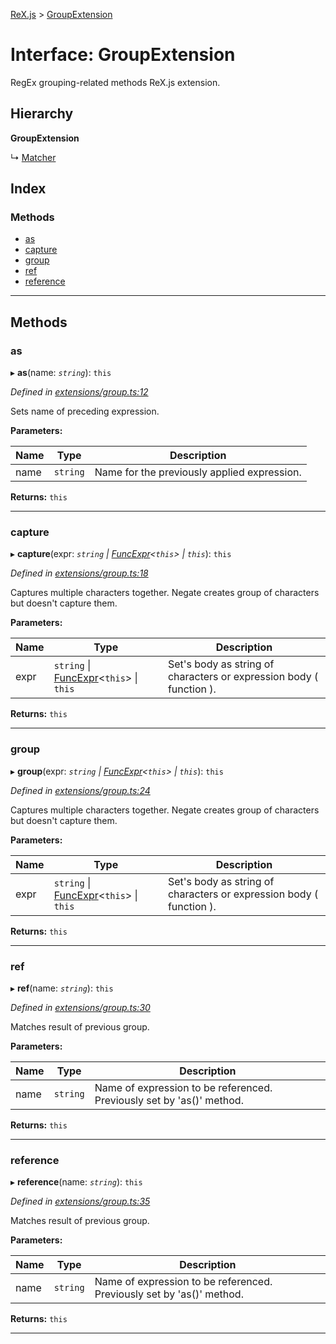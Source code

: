 [ReX.js](../README.md) > [GroupExtension](../interfaces/groupextension.md)

# Interface: GroupExtension

RegEx grouping-related methods ReX.js extension.

## Hierarchy

**GroupExtension**

↳  [Matcher](../classes/matcher.md)

## Index

### Methods

* [as](groupextension.md#as)
* [capture](groupextension.md#capture)
* [group](groupextension.md#group)
* [ref](groupextension.md#ref)
* [reference](groupextension.md#reference)

---

## Methods

<a id="as"></a>

###  as

▸ **as**(name: *`string`*): `this`

*Defined in [extensions/group.ts:12](https://github.com/areknawo/Rex/blob/908eee5/src/extensions/group.ts#L12)*

Sets name of preceding expression.

**Parameters:**

| Name | Type | Description |
| ------ | ------ | ------ |
| name | `string` |  Name for the previously applied expression. |

**Returns:** `this`

___
<a id="capture"></a>

###  capture

▸ **capture**(expr: *`string` \| [FuncExpr](funcexpr.md)<`this`> \| `this`*): `this`

*Defined in [extensions/group.ts:18](https://github.com/areknawo/Rex/blob/908eee5/src/extensions/group.ts#L18)*

Captures multiple characters together. Negate creates group of characters but doesn't capture them.

**Parameters:**

| Name | Type | Description |
| ------ | ------ | ------ |
| expr | `string` \| [FuncExpr](funcexpr.md)<`this`> \| `this` |  Set's body as string of characters or expression body ( function ). |

**Returns:** `this`

___
<a id="group"></a>

###  group

▸ **group**(expr: *`string` \| [FuncExpr](funcexpr.md)<`this`> \| `this`*): `this`

*Defined in [extensions/group.ts:24](https://github.com/areknawo/Rex/blob/908eee5/src/extensions/group.ts#L24)*

Captures multiple characters together. Negate creates group of characters but doesn't capture them.

**Parameters:**

| Name | Type | Description |
| ------ | ------ | ------ |
| expr | `string` \| [FuncExpr](funcexpr.md)<`this`> \| `this` |  Set's body as string of characters or expression body ( function ). |

**Returns:** `this`

___
<a id="ref"></a>

###  ref

▸ **ref**(name: *`string`*): `this`

*Defined in [extensions/group.ts:30](https://github.com/areknawo/Rex/blob/908eee5/src/extensions/group.ts#L30)*

Matches result of previous group.

**Parameters:**

| Name | Type | Description |
| ------ | ------ | ------ |
| name | `string` |  Name of expression to be referenced. Previously set by 'as()' method. |

**Returns:** `this`

___
<a id="reference"></a>

###  reference

▸ **reference**(name: *`string`*): `this`

*Defined in [extensions/group.ts:35](https://github.com/areknawo/Rex/blob/908eee5/src/extensions/group.ts#L35)*

Matches result of previous group.

**Parameters:**

| Name | Type | Description |
| ------ | ------ | ------ |
| name | `string` |  Name of expression to be referenced. Previously set by 'as()' method. |

**Returns:** `this`

___

